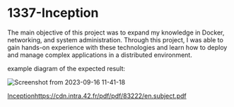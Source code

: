 # 1337-Inception

The main objective of this project was to expand my knowledge in Docker, networking, and system administration. Through this project, I was able to gain hands-on experience with these technologies and learn how to deploy and manage complex applications in a distributed environment.

example diagram of the expected result:

![Screenshot from 2023-09-16 11-41-18](https://github.com/justr0ma/1337-Inception/assets/112334569/8f6a1cd8-4aef-4cc1-ae12-ec59557fba33)

[Inception](https://cdn.intra.42.fr/pdf/pdf/83222/en.subject.pdf)https://cdn.intra.42.fr/pdf/pdf/83222/en.subject.pdf
